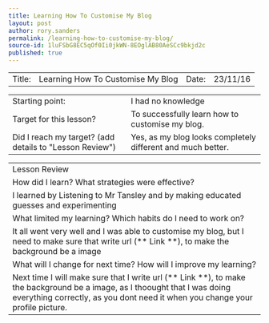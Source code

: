 ```yaml
---
title: Learning How To Customise My Blog
layout: post
author: rory.sanders
permalink: /learning-how-to-customise-my-blog/
source-id: 1luFSbG8EC5qOf0Ii0jkWN-8EOglAB80AeSCc9bkjd2c
published: true
---
```

<table>
  <tr>
    <td>Title:  </td>
    <td>Learning How To Customise My Blog</td>
    <td> Date:  </td>
    <td>23/11/16</td>
  </tr>
</table>


<table>
  <tr>
    <td>Starting point:</td>
    <td>I had no knowledge</td>
  </tr>
  <tr>
    <td>Target for this lesson?</td>
    <td>To successfully learn how to customise my blog.</td>
  </tr>
  <tr>
    <td>Did I reach my target? 
(add details to "Lesson Review")</td>
    <td>Yes, as my blog looks completely different and much better.</td>
  </tr>
</table>


<table>
  <tr>
    <td>Lesson Review</td>
  </tr>
  <tr>
    <td>How did I learn? What strategies were effective? </td>
  </tr>
  <tr>
    <td>I learned by Listening to Mr Tansley and by making educated guesses and experimenting</td>
  </tr>
  <tr>
    <td>What limited my learning? Which habits do I need to work on? </td>
  </tr>
  <tr>
    <td>It all went very well and I was able to customise my blog, but I need to make sure that write url (** Link **), to make the background be a image</td>
  </tr>
  <tr>
    <td>What will I change for next time? How will I improve my learning?</td>
  </tr>
  <tr>
    <td>Next time I will make sure that I write url (** Link **), to make the background be a image, as I thoought that I was doing everything correctly, as you dont need it when you change your profile picture.
</td>
  </tr>
</table>


